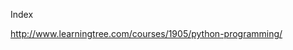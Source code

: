 Index

http://www.learningtree.com/courses/1905/python-programming/












































